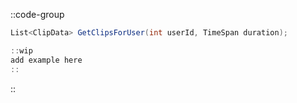 ::code-group
  ```csharp [Method]
  List<ClipData> GetClipsForUser(int userId, TimeSpan duration);
  ```
  ```csharp [Example]
  ::wip
  add example here
  ::
  ```
::